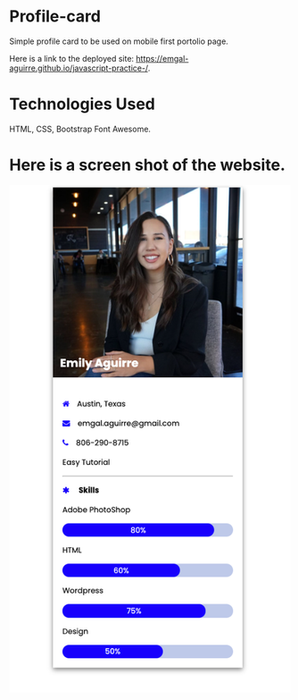 # Profile-card

Simple profile card to be used on mobile first portolio page. 

Here is a link to the deployed site: https://emgal-aguirre.github.io/javascript-practice-/.

# Technologies Used 
HTML, CSS, Bootstrap Font Awesome. 

# Here is a screen shot of the website.

![ ](Assets/Screenshot1.png)

